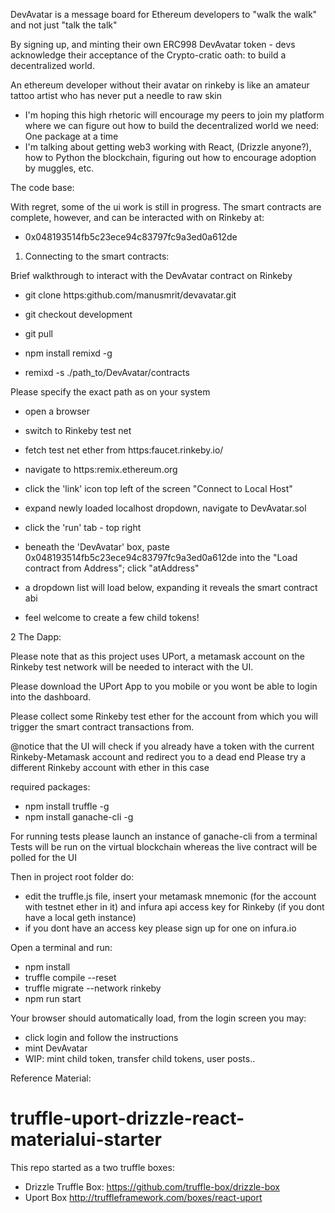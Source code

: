 DevAvatar is a message board for Ethereum developers to "walk the walk" and not just "talk the talk"

By signing up, and minting their own ERC998 DevAvatar token - devs acknowledge their acceptance of the Crypto-cratic oath: to build a decentralized world.

An ethereum developer without their avatar on rinkeby is like an amateur tattoo artist who has never put a needle to raw skin

- I'm hoping this high rhetoric will encourage my peers to join my platform where we can figure out how to build the decentralized world we need: One package at a time
- I'm talking about getting web3 working with React, (Drizzle anyone?), how to Python the blockchain, figuring out how to encourage adoption by muggles, etc.

The code base:

With regret, some of the ui work is still in progress. The smart contracts are complete, however, and can be interacted with on Rinkeby at:
- 0x048193514fb5c23ece94c83797fc9a3ed0a612de

1. Connecting to the smart contracts:

Brief walkthrough to interact with the DevAvatar contract on Rinkeby

- git clone https:github.com/manusmrit/devavatar.git
- git checkout development
- git pull

- npm install remixd -g
- remixd -s ./path_to/DevAvatar/contracts

Please specify the exact path as on your system

- open a browser
- switch to Rinkeby test net
- fetch test net ether from https:faucet.rinkeby.io/
- navigate to https:remix.ethereum.org

- click the 'link' icon top left of the screen "Connect to Local Host"
- expand newly loaded localhost dropdown, navigate to DevAvatar.sol
- click the 'run' tab - top right
- beneath the 'DevAvatar' box, paste 0x048193514fb5c23ece94c83797fc9a3ed0a612de into the "Load contract from Address"; click "atAddress"
- a dropdown list will load below, expanding it reveals the smart contract abi
- feel welcome to create a few child tokens!

2 The Dapp:

Please note that as this project uses UPort, a metamask account on the Rinkeby test network will be needed to interact with the UI.

Please download the UPort App to you mobile or you wont be able to login into the dashboard.

Please collect some Rinkeby test ether for the account from which you will trigger the smart contract transactions from.

@notice that the UI will check if you already have a token with the current Rinkeby-Metamask account and redirect you to a dead end
Please try a different Rinkeby account with ether in this case

required packages:

- npm install truffle -g
- npm install ganache-cli -g

For running tests please launch an instance of ganache-cli from a terminal
Tests will be run on the virtual blockchain whereas the live contract will be polled for the UI

Then in project root folder do:

- edit the truffle.js file, insert your metamask mnemonic (for the account with testnet ether in it) and infura api access key for Rinkeby (if you dont have a local geth instance)
- if you dont have an access key please sign up for one on infura.io

Open a terminal and run:

- npm install
- truffle compile --reset
- truffle migrate --network rinkeby
- npm run start

Your browser should automatically load, from the login screen you may:

- click login and follow the instructions
- mint DevAvatar
- WIP: mint child token, transfer child tokens, user posts..

Reference Material:

# truffle-uport-drizzle-react-materialui-starter

This repo started as a two truffle boxes:

- Drizzle Truffle Box: https://github.com/truffle-box/drizzle-box
- Uport Box http://truffleframework.com/boxes/react-uport
